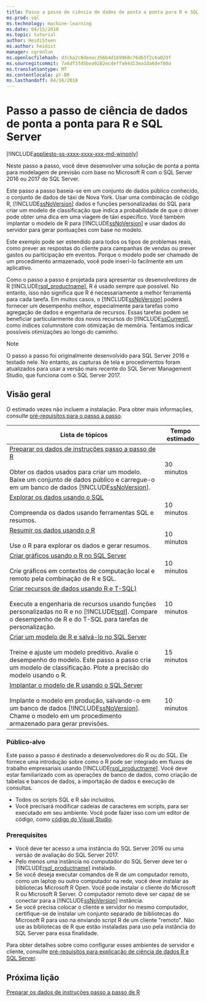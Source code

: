 ```yaml
---
title: Passo a passo de ciência de dados de ponta a ponta para R e SQL Server | Microsoft Docs
ms.prod: sql
ms.technology: machine-learning
ms.date: 04/15/2018
ms.topic: tutorial
author: HeidiSteen
ms.author: heidist
manager: cgronlun
ms.openlocfilehash: d3cba2c8deeec356b4d169960c76d65f2c6a02df
ms.sourcegitcommit: 7a6df3fd5bea9282ecdeffa94d13ea1da6def80a
ms.translationtype: MT
ms.contentlocale: pt-BR
ms.lasthandoff: 04/16/2018
---
```

# <a name="end-to-end-data-science-walkthrough-for-r-and-sql-server"></a>Passo a passo de ciência de dados de ponta a ponta para R e SQL Server
[!INCLUDE[appliesto-ss-xxxx-xxxx-xxx-md-winonly](../../includes/appliesto-ss-xxxx-xxxx-xxx-md-winonly.md)]

Neste passo a passo, você deve desenvolver uma solução de ponta a ponta para modelagem de previsão com base no Microsoft R com o SQL Server 2016 ou 2017 do SQL Server.

Este passo a passo baseia-se em um conjunto de dados público conhecido, o conjunto de dados de táxi de Nova York. Usar uma combinação de código R, [!INCLUDE[ssNoVersion](../../includes/ssnoversion-md.md)] dados e funções personalizadas do SQL para criar um modelo de classificação que indica a probabilidade de que o driver pode obter uma dica em uma viagem de táxi específico. Você também implantar o modelo de R para [!INCLUDE[ssNoVersion](../../includes/ssnoversion-md.md)] e usar dados do servidor para gerar pontuações com base no modelo.

Este exemplo pode ser estendido para todos os tipos de problemas reais, como prever as respostas do cliente para campanhas de vendas ou prever gastos ou participação em eventos. Porque o modelo pode ser chamado de um procedimento armazenado, você pode inseri-lo facilmente em um aplicativo.

Como o passo a passo é projetada para apresentar os desenvolvedores de R [!INCLUDE[rsql_productname](../../includes/rsql-productname-md.md)], R é usado sempre que possível. No entanto, isso não significa que R é necessariamente a melhor ferramenta para cada tarefa. Em muitos casos, o [!INCLUDE[ssNoVersion](../../includes/ssnoversion-md.md)] poderá fornecer um desempenho melhor, especialmente para tarefas como agregação de dados e engenharia de recursos.  Essas tarefas podem se beneficiar particularmente dos novos recursos do [!INCLUDE[ssCurrent](../../includes/sscurrent-md.md)], como índices columnstore com otimização de memória. Tentamos indicar possíveis otimizações ao longo do caminho.

> [!NOTE]
> O passo a passo foi originalmente desenvolvido para SQL Server 2016 e testado nele. No entanto, as capturas de tela e procedimentos foram atualizados para usar a versão mais recente do SQL Server Management Studio, que funciona com o SQL Server 2017.

## <a name="overview"></a>Visão geral

O estimado vezes não incluem a instalação. Para obter mais informações, consulte [pré-requisitos para o passo a passo](../tutorials/walkthrough-prerequisites-for-data-science-walkthroughs.md).

|Lista de tópicos|Tempo estimado|
|-|------------------------------|
|[Preparar os dados de instruções passo a passo de R](../tutorials/walkthrough-prepare-the-data.md) <br /><br />Obter os dados usados para criar um modelo. Baixe um conjunto de dados público e carregue-o em um banco de dados [!INCLUDE[ssNoVersion](../../includes/ssnoversion-md.md)].|30 minutos|
|[Explorar os dados usando o SQL](../tutorials/walkthrough-view-and-explore-the-data.md) <br /><br />Compreenda os dados usando ferramentas SQL e resumos.|10 minutos|
|[Resumir os dados usando o R](../tutorials/walkthrough-view-and-summarize-data-using-r.md) <br /><br />Use o R para explorar os dados e gerar resumos.|10 minutos|
|[Criar gráficos usando o R no SQL Server](../tutorials/walkthrough-create-graphs-and-plots-using-r.md) <br /><br />Crie gráficos em contextos de computação local e remoto pela combinação de R e SQL.|10 minutos|
|[Criar recursos de dados usando R e T-SQL)](../tutorials/walkthrough-create-data-features.md) <br /><br />Execute a engenharia de recursos usando funções personalizadas no R e no [!INCLUDE[tsql](../../includes/tsql-md.md)]. Compare o desempenho de R e do T-SQL para tarefas de personalização. |10 minutos|
|[Criar um modelo de R e salvá-lo no SQL Server](../tutorials/walkthrough-build-and-save-the-model.md) <br /><br />Treine e ajuste um modelo preditivo. Avalie o desempenho do modelo. Este passo a passo cria um modelo de classificação. Plote a precisão do modelo usando o R.|15 minutos|
|[Implantar o modelo de R usando o SQL Server](../tutorials/walkthrough-deploy-and-use-the-model.md) <br /><br />Implante o modelo em produção, salvando-o em um banco de dados [!INCLUDE[ssNoVersion](../../includes/ssnoversion-md.md)]. Chame o modelo em um procedimento armazenado para gerar previsões.|10 minutos|

### <a name="intended-audience"></a>Público-alvo

Este passo a passo é destinado a desenvolvedores do R ou do SQL. Ele fornece uma introdução sobre como o R pode ser integrado em fluxos de trabalho empresariais usando [!INCLUDE[rsql_productname](../../includes/rsql-productname-md.md)].  Você deve estar familiarizado com as operações de banco de dados, como criação de tabelas e bancos de dados, a importação de dados e execução de consultas.

+ Todos os scripts SQL e R são incluídos.
+ Você precisará modificar cadeias de caracteres em scripts, para ser executado em seu ambiente. Você pode fazer isso com um editor de código, como [código do Visual Studio](https://code.visualstudio.com/Download).

### <a name="prerequisites"></a>Prerequisites

+ Você deve ter acesso a uma instância do SQL Server 2016 ou uma versão de avaliação do SQL Server 2017.
+ Pelo menos uma instância no computador do SQL Server deve ter o [!INCLUDE[rsql_productname](../../includes/rsql-productname-md.md)] instalado.
+ Se você deseja executar comandos de R de um computador remoto, como um laptop ou outro computador na rede, você deve instalar as bibliotecas Microsoft R Open. Você pode instalar o cliente do Microsoft R ou Microsoft R Server. O computador remoto deve ser capaz de se conectar para a [!INCLUDE[ssNoVersion](../../includes/ssnoversion-md.md)] instância.
+ Se você precisa colocar o cliente e servidor no mesmo computador, certifique-se de instalar um conjunto separado de bibliotecas do Microsoft R para uso na enviando script R de um cliente "remoto". Não use as bibliotecas de R que estão instaladas para uso pela instância do SQL Server para essa finalidade.

Para obter detalhes sobre como configurar esses ambientes de servidor e cliente, consulte [pré-requisitos para explicação de ciência de dados R e SQL Server](../tutorials/walkthrough-prerequisites-for-data-science-walkthroughs.md).

## <a name="next-lesson"></a>Próxima lição

[Preparar os dados de instruções passo a passo de R](../tutorials/walkthrough-prepare-the-data.md)
